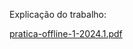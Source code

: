 Explicação do trabalho:

[pratica-offline-1-2024.1.pdf](https://github.com/user-attachments/files/16448274/pratica-offline-1-2024.1.pdf)
